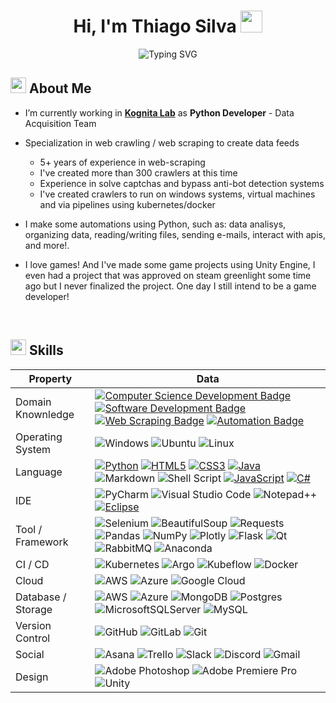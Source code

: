<h1 align="center">Hi, I'm Thiago Silva <img src="https://media.giphy.com/media/hvRJCLFzcasrR4ia7z/giphy.gif" width="35"></h1>

<div align="center">
  
![Typing SVG](https://readme-typing-svg.herokuapp.com?font=ROBOT&size=25&color=39FF14&background=000000&center=true&vCenter=true&width=490&lines=%3E+Welcome+to+my+GitHub+profile...!)

</div>

## <img src="https://c.tenor.com/NCRHhqkXrJYAAAAi/programmers-go-internet.gif" width="25">  <b>About Me</b>

- I’m currently working in **[Kognita Lab](https://www.linkedin.com/company/kognita-lab/)** as **Python Developer** - Data Acquisition Team

- Specialization in web crawling / web scraping to create data feeds
  -  5+ years of experience in web-scraping
  -  I've created more than 300 crawlers at this time
  -  Experience in solve captchas and bypass anti-bot detection systems
  -  I've created crawlers to run on windows systems, virtual machines and via pipelines using kubernetes/docker

- I make some automations using Python, such as: data analisys, organizing data, reading/writing files, sending e-mails, interact with apis, and more!.

- I love games! And I've made some game projects using Unity Engine, I even had a project that was approved on steam greenlight some time ago but I never finalized the project. One day I still intend to be a game developer!
 <!----  The only project that I've published, was a mobile game project named [Labirinto Ultimate](https://drive.google.com/drive/folders/1D-EDrDgIj4I2Sm5f3nhSqaJLpv3uj4en?usp=share_link), using no-code application (code.appinventor.mit.edu).--->

<br>


## <img src="https://media2.giphy.com/media/QssGEmpkyEOhBCb7e1/giphy.gif?cid=ecf05e47a0n3gi1bfqntqmob8g9aid1oyj2wr3ds3mg700bl&rid=giphy.gif" width ="25"><b> Skills</b>

Property                 | Data  
-------------------------|------
Domain Knownledge        | [![Computer Science Development Badge](https://img.shields.io/badge/-Computer%20Science-FAB040?style=for-the-badge&logoColor=white)]()  [![Software Development Badge](https://img.shields.io/badge/-Software%20Development-FF6600?style=for-the-badge&logoColor=white)]() [![Web Scraping Badge](https://img.shields.io/badge/-Web%20Scraping-036CB5?style=for-the-badge&logoColor=white)]() [![Automation Badge](https://img.shields.io/badge/-Automation-01D277?style=for-the-badge&logoColor=white)]()
Operating System     | ![Windows](https://img.shields.io/badge/Windows-0078D6?style=for-the-badge&logo=windows&logoColor=white) ![Ubuntu](https://img.shields.io/badge/Ubuntu-E95420?style=for-the-badge&logo=ubuntu&logoColor=white) ![Linux](https://img.shields.io/badge/Linux-FCC624?style=for-the-badge&logo=linux&logoColor=black)
Language           | [![Python](https://img.shields.io/badge/python-3670A0?style=for-the-badge&logo=python&logoColor=ffdd54)]()  [![HTML5](https://img.shields.io/badge/html5-%23E34F26.svg?style=for-the-badge&logo=html5&logoColor=white)]() [![CSS3](https://img.shields.io/badge/css3-%231572B6.svg?style=for-the-badge&logo=css3&logoColor=white)]() [![Java](https://img.shields.io/badge/java-%23ED8B00.svg?style=for-the-badge&logo=java&logoColor=white)]() ![Markdown](https://img.shields.io/badge/markdown-%23000000.svg?style=for-the-badge&logo=markdown&logoColor=white) ![Shell Script](https://img.shields.io/badge/shell_script-%23121011.svg?style=for-the-badge&logo=gnu-bash&logoColor=white) [![JavaScript](https://img.shields.io/badge/javascript-%23323330.svg?style=for-the-badge&logo=javascript&logoColor=%23F7DF1E)]() [![C#](https://img.shields.io/badge/c%23-%23239120.svg?style=for-the-badge&logo=c-sharp&logoColor=white)]()
IDE           | ![PyCharm](https://img.shields.io/badge/pycharm-143?style=for-the-badge&logo=pycharm&logoColor=black&color=black&labelColor=green) ![Visual Studio Code](https://img.shields.io/badge/Visual%20Studio%20Code-0078d7.svg?style=for-the-badge&logo=visual-studio-code&logoColor=white) ![Notepad++](https://img.shields.io/badge/Notepad++-90E59A.svg?style=for-the-badge&logo=notepad%2b%2b&logoColor=black) [![Eclipse](https://img.shields.io/badge/Eclipse-FE7A16.svg?style=for-the-badge&logo=Eclipse&logoColor=white)]()
Tool / Framework         | ![Selenium](https://img.shields.io/badge/-selenium-%43B02A?style=for-the-badge&logo=selenium&logoColor=white)  ![BeautifulSoup](https://img.shields.io/badge/BeautifulSoup-%233F4F75.svg?style=for-the-badge&logo=BeautifulSoup&logoColor=white) ![Requests](https://img.shields.io/badge/Requests-%233F4F75.svg?style=for-the-badge&logo=BeautifulSoup&logoColor=white) ![Pandas](https://img.shields.io/badge/pandas-%23150458.svg?style=for-the-badge&logo=pandas&logoColor=white) ![NumPy](https://img.shields.io/badge/numpy-%23013243.svg?style=for-the-badge&logo=numpy&logoColor=white) ![Plotly](https://img.shields.io/badge/Plotly-%233F4F75.svg?style=for-the-badge&logo=plotly&logoColor=white) ![Flask](https://img.shields.io/badge/flask-%23000.svg?style=for-the-badge&logo=flask&logoColor=white) ![Qt](https://img.shields.io/badge/Qt-%23217346.svg?style=for-the-badge&logo=Qt&logoColor=white) ![RabbitMQ](https://img.shields.io/badge/Rabbitmq-FF6600?style=for-the-badge&logo=rabbitmq&logoColor=white) ![Anaconda](https://img.shields.io/badge/Anaconda-%2344A833.svg?style=for-the-badge&logo=anaconda&logoColor=white) 
CI / CD                  | ![Kubernetes](https://img.shields.io/badge/kubernetes-%23326ce5.svg?style=for-the-badge&logo=kubernetes&logoColor=white) ![Argo](https://img.shields.io/badge/Argo%20Workflows-%23326ce5.svg?style=for-the-badge&logo=kubernetes&logoColor=white) ![Kubeflow](https://img.shields.io/badge/Kubeflow%20Pipelines-%23326ce5.svg?style=for-the-badge&logo=kubernetes&logoColor=white) ![Docker](https://img.shields.io/badge/docker-%230db7ed.svg?style=for-the-badge&logo=docker&logoColor=white)
Cloud      | ![AWS](https://img.shields.io/badge/AWS-%23FF9900.svg?style=for-the-badge&logo=amazon-aws&logoColor=white) ![Azure](https://img.shields.io/badge/azure-%230072C6.svg?style=for-the-badge&logo=microsoftazure&logoColor=white) ![Google Cloud](https://img.shields.io/badge/GoogleCloud-%234285F4.svg?style=for-the-badge&logo=google-cloud&logoColor=white)
Database / Storage     | ![AWS](https://img.shields.io/badge/AWS%20S3-%23FF9900.svg?style=for-the-badge&logo=amazon-aws&logoColor=white) ![Azure](https://img.shields.io/badge/Azure%20Blob%20Storage-%230072C6.svg?style=for-the-badge&logo=microsoftazure&logoColor=white) ![MongoDB](https://img.shields.io/badge/MongoDB-%234ea94b.svg?style=for-the-badge&logo=mongodb&logoColor=white) ![Postgres](https://img.shields.io/badge/postgres-%23316192.svg?style=for-the-badge&logo=postgresql&logoColor=white) ![MicrosoftSQLServer](https://img.shields.io/badge/Microsoft%20SQL%20Sever-CC2927?style=for-the-badge&logo=microsoft%20sql%20server&logoColor=white) ![MySQL](https://img.shields.io/badge/mysql-%2300f.svg?style=for-the-badge&logo=mysql&logoColor=white)
Version Control     | ![GitHub](https://img.shields.io/badge/github-%23121011.svg?style=for-the-badge&logo=github&logoColor=white) ![GitLab](https://img.shields.io/badge/gitlab-%23181717.svg?style=for-the-badge&logo=gitlab&logoColor=white) ![Git](https://img.shields.io/badge/git-%23F05033.svg?style=for-the-badge&logo=git&logoColor=white)
Social     |![Asana](https://img.shields.io/badge/Asana-%23026AA7.svg?style=for-the-badge&logo=Trello&logoColor=white) ![Trello](https://img.shields.io/badge/Trello-%23026AA7.svg?style=for-the-badge&logo=Trello&logoColor=white) ![Slack](https://img.shields.io/badge/Slack-4A154B?style=for-the-badge&logo=slack&logoColor=white) ![Discord](https://img.shields.io/badge/Discord-%235865F2.svg?style=for-the-badge&logo=discord&logoColor=white) ![Gmail](https://img.shields.io/badge/Gmail-D14836?style=for-the-badge&logo=gmail&logoColor=white)
Design     | ![Adobe Photoshop](https://img.shields.io/badge/adobe%20photoshop-%2331A8FF.svg?style=for-the-badge&logo=adobe%20photoshop&logoColor=white) ![Adobe Premiere Pro](https://img.shields.io/badge/Adobe%20Premiere%20Pro-9999FF.svg?style=for-the-badge&logo=Adobe%20Premiere%20Pro&logoColor=white) ![Unity](https://img.shields.io/badge/unity-%23000000.svg?style=for-the-badge&logo=unity&logoColor=white)
